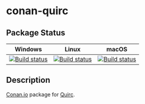 # conan-quirc

## Package Status

| Windows | Linux | macOS |
|:-------:|:-----:|:-----:|
|[![Build status](https://ci.appveyor.com/api/projects/status/l9kp9vaqvmf9n9h7/branch/testing%2F1.0?svg=true)](https://ci.appveyor.com/project/SpaceIm/conan-quirc)|[![Build status](https://github.com/SpaceIm/conan-quirc/workflows/.github/workflows/linux.yml/badge.svg?branch=testing%2F1.0)](https://github.com/SpaceIm/conan-quirc/actions/workflows/linux.yml?query=branch%3Atesting%2F1.0)|[![Build status](https://github.com/SpaceIm/conan-quirc/workflows/.github/workflows/macos.yml/badge.svg?branch=testing%2F1.0)](https://github.com/SpaceIm/conan-quirc/actions/workflows/macos.yml?query=branch%3Atesting%2F1.0)|

## Description

[Conan.io](https://conan.io) package for [Quirc](https://github.com/dlbeer/quirc).
